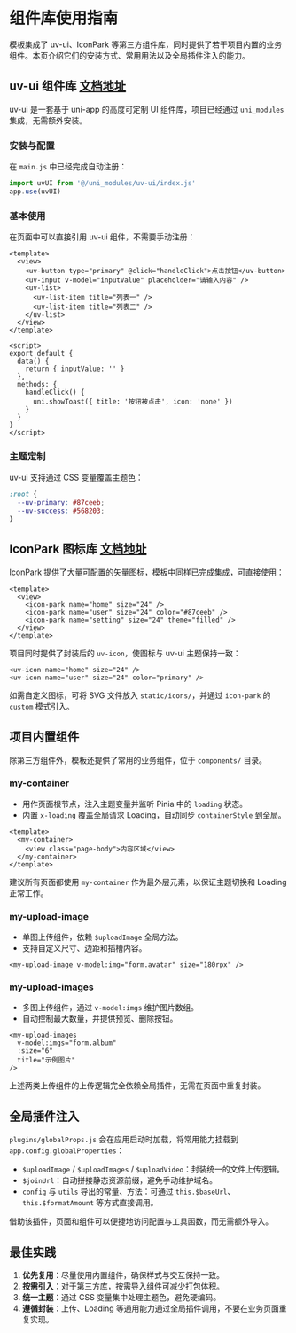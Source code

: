 # 组件库使用指南

模板集成了 uv-ui、IconPark 等第三方组件库，同时提供了若干项目内置的业务组件。本页介绍它们的安装方式、常用用法以及全局插件注入的能力。

## uv-ui 组件库 [文档地址](https://www.uvui.cn/components/intro.html)

uv-ui 是一套基于 uni-app 的高度可定制 UI 组件库，项目已经通过 `uni_modules` 集成，无需额外安装。

### 安装与配置

在 `main.js` 中已经完成自动注册：

```javascript
import uvUI from '@/uni_modules/uv-ui/index.js'
app.use(uvUI)
```

### 基本使用

在页面中可以直接引用 uv-ui 组件，不需要手动注册：

```vue
<template>
  <view>
    <uv-button type="primary" @click="handleClick">点击按钮</uv-button>
    <uv-input v-model="inputValue" placeholder="请输入内容" />
    <uv-list>
      <uv-list-item title="列表一" />
      <uv-list-item title="列表二" />
    </uv-list>
  </view>
</template>

<script>
export default {
  data() {
    return { inputValue: '' }
  },
  methods: {
    handleClick() {
      uni.showToast({ title: '按钮被点击', icon: 'none' })
    }
  }
}
</script>
```

### 主题定制

uv-ui 支持通过 CSS 变量覆盖主题色：

```scss
:root {
  --uv-primary: #87ceeb;
  --uv-success: #568203;
}
```

## IconPark 图标库 [文档地址](https://iconpark.oceanengine.com/official)

IconPark 提供了大量可配置的矢量图标，模板中同样已完成集成，可直接使用：

```vue
<template>
  <view>
    <icon-park name="home" size="24" />
    <icon-park name="user" size="24" color="#87ceeb" />
    <icon-park name="setting" size="24" theme="filled" />
  </view>
</template>
```

项目同时提供了封装后的 `uv-icon`，使图标与 uv-ui 主题保持一致：

```vue
<uv-icon name="home" size="24" />
<uv-icon name="user" size="24" color="primary" />
```

如需自定义图标，可将 SVG 文件放入 `static/icons/`，并通过 `icon-park` 的 `custom` 模式引入。

## 项目内置组件

除第三方组件外，模板还提供了常用的业务组件，位于 `components/` 目录。

### my-container

- 用作页面根节点，注入主题变量并监听 Pinia 中的 `loading` 状态。
- 内置 `x-loading` 覆盖全局请求 Loading，自动同步 `containerStyle` 到全局。

```vue
<template>
  <my-container>
    <view class="page-body">内容区域</view>
  </my-container>
</template>
```

建议所有页面都使用 `my-container` 作为最外层元素，以保证主题切换和 Loading 正常工作。

### my-upload-image

- 单图上传组件，依赖 `$uploadImage` 全局方法。
- 支持自定义尺寸、边距和插槽内容。

```vue
<my-upload-image v-model:img="form.avatar" size="180rpx" />
```

### my-upload-images

- 多图上传组件，通过 `v-model:imgs` 维护图片数组。
- 自动控制最大数量，并提供预览、删除按钮。

```vue
<my-upload-images
  v-model:imgs="form.album"
  :size="6"
  title="示例图片"
/>
```

上述两类上传组件的上传逻辑完全依赖全局插件，无需在页面中重复封装。

## 全局插件注入

`plugins/globalProps.js` 会在应用启动时加载，将常用能力挂载到 `app.config.globalProperties`：

- `$uploadImage` / `$uploadImages` / `$uploadVideo`：封装统一的文件上传逻辑。
- `$joinUrl`：自动拼接静态资源前缀，避免手动维护域名。
- `config` 与 `utils` 导出的常量、方法：可通过 `this.$baseUrl`、`this.$formatAmount` 等方式直接调用。

借助该插件，页面和组件可以便捷地访问配置与工具函数，而无需额外导入。

## 最佳实践

1. **优先复用**：尽量使用内置组件，确保样式与交互保持一致。
2. **按需引入**：对于第三方库，按需导入组件可减少打包体积。
3. **统一主题**：通过 CSS 变量集中处理主题色，避免硬编码。
4. **遵循封装**：上传、Loading 等通用能力通过全局插件调用，不要在业务页面重复实现。